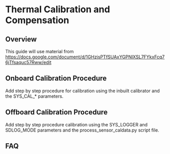 # Thermal Calibration and Compensation

## Overview

This guide will use material from https://docs.google.com/document/d/1GHzjsPTfSUAxYGPNlXSL7FYkxFcq76jTfsaquc57Rww/edit

## Onboard Calibration Procedure

Add step by step procedure for calibration using the inbuilt calibrator and the SYS\_CAL\_\* parameters.

## Offboard Calibration Procedure

Add step by step procedure calibration using the SYS\_LOGGER and SDLOG\_MODE parameters and the process\_sensor\_caldata.py script file.

## FAQ



